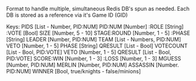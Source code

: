 Format to handle multiple, simultaneous Redis DB's spun as needed.
Each DB is stored as a reference via it's Game ID (GID)

Keys: PIDS           [List - Number, PID:NUM]
      PID:NUM        [Number]
         :ROLE       [String]
         :VOTE       [Bool]
      SIZE           [Number, 5 - 10]
      STAGE:ROUND    [Number, 1 - 5]
           :PHASE    [String]
      LEADER         [Number, PID:NUM]
      TEAM           [List - Numbers, PID:NUM]
      VETO           [Number, 1 - 5]
      PHASE          [String]
      QRESULT        [List - Bool] 
      VOTECOUNT      [List - Bool, PID:VOTE]
      VETO           [Number, 1 - 5]
      QRESULT        [List - Bool, PID:VOTE]
      SCORE:WIN      [Number, 1 - 3]
           :LOSS     [Number, 1 - 3]
      MGUESS         [Number, PID:NUM]
      MERLIN         [Number, PID:NUM]
      ASSASSIN       [Number. PID:NUM]
      WINNER         [Bool, true/knights - false/minions]
